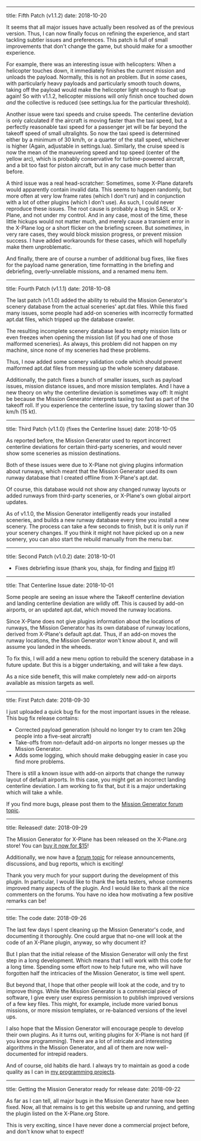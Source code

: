 ------------------------------------------------------------------------
title: Fifth Patch (v1.1.2)
date: 2018-10-20

It seems that all major issues have actually been resolved as of the
previous version. Thus, I can now finally focus on refining the
experience, and start tackling subtler issues and preferences. This
patch is full of small improvements that don't change the game, but
should make for a smoother experience.

For example, there was an interesting issue with helicopters: When a
helicopter touches down, it immediately finishes the current mission
and unloads the payload. Normally, this is not an problem. But in
*some* cases, with particularly heavy payloads and particularly smooth
touch downs, taking off the payload would make the helicopter light
enough to float up again! So with v1.1.2, helicopter missions will
only finish once touched down *and* the collective is reduced (see
settings.lua for the particular threshold).

Another issue were taxi speeds and cruise speeds. The centerline
deviation is only calculated if the aircraft is moving faster than the
taxi speed, but a perfectly reasonable taxi speed for a passenger jet
will be far beyond the takeoff speed of small ultralights. So now the
taxi speed is determined either by a minimum of 30 km/h, or a quarter
of the stall speed, whichever is higher (Again, adjustable in
settings.lua). Similarly, the cruise speed is now the mean of the
maneuvering speed and top speed (center of the yellow arc), which is
probably conservative for turbine-powered aircraft, and a bit too fast
for piston aircraft, but in any case much better than before.

A third issue was a real head-scratcher: Sometimes, some X-Plane
datarefs would apparently contain invalid data. This seems to happen
randomly, but more often at very low frame rates (which I don't run)
and in conjunction with a lot of other plugins (which I don't use). As
such, I could never reproduce these issues. The root cause is probably
a bug in SASL or X-Plane, and not under my control. And in any case,
most of the time, these little hickups would not matter much, and
merely cause a transient error in the X-Plane log or a short flicker
on the briefing screen. But *sometimes*, in very rare cases, they
would block mission progress, or prevent mission success. I have added
workarounds for these cases, which will hopefully make them
unproblematic.

And finally, there are of course a number of additional bug fixes,
like fixes for the payload name generation, time formatting in the
briefing and debriefing, overly-unreliable missions, and a renamed
menu item.

------------------------------------------------------------------------
title: Fourth Patch (v1.1.1)
date: 2018-10-08

The last patch (v1.1.0) added the ability to rebuild the Mission
Generator's scenery database from the actual sceneries' apt.dat files.
While this fixed many issues, some people had add-on sceneries with
incorrectly formatted apt.dat files, which tripped up the database
crawler.

The resulting incomplete scenery database lead to empty mission lists or
even freezes when opening the mission list (if you had one of those
malformed sceneries). As always, this problem did not happen on my
machine, since none of my sceneries had these problems.

Thus, I now added some scenery validation code which should prevent
malformed apt.dat files from messing up the whole scenery database.

Additionally, the patch fixes a bunch of smaller issues, such as payload
issues, mission distance issues, and more mission templates. And I have
a new theory on why the centerline deviation is sometimes way off: It
might be because the Mission Generator interprets taxiing too fast as
part of the takeoff roll. If you experience the centerline issue, try
taxiing slower than 30 km/h (15 kt).

------------------------------------------------------------------------
title: Third Patch (v1.1.0) (fixes the Centerline Issue)
date: 2018-10-05

As reported before, the Mission Generator used to report incorrect
centerline deviations for certain third-party sceneries, and would
never show some sceneries as mission destinations.

Both of these issues were due to X-Plane not giving plugins
information about runways, which meant that the Mission Generator used
its own runway database that I created offline from X-Plane's apt.dat.

Of course, this database would not show any changed runway layouts or
added runways from third-party sceneries, or X-Plane's own global
airport updates.

As of v1.1.0, the Mission Generator intelligently reads your installed
sceneries, and builds a new runway database every time you install a
new scenery. The process can take a few seconds to finish, but it is
only run if your scenery changes. If you think it might not have
picked up on a new scenery, you can also start the rebuild manually
from the menu bar.

------------------------------------------------------------------------
title: Second Patch (v1.0.2)
date: 2018-10-01

- Fixes debriefing issue (thank you, shaja, for finding and [fixing](https://forums.x-plane.org/index.php?/forums/topic/159020-not-recognizing-completed-missions/&do=findComment&comment=1495812) it!)

------------------------------------------------------------------------
title: That Centerline Issue
date: 2018-10-01

Some people are seeing an issue where the Takeoff centerline deviation
and landing centerline deviation are wildly off. This is caused by
add-on airports, or an updated apt.dat, which moved the runway
locations.

Since X-Plane does not give plugins information about the locations of
runways, the Mission Generator has its own database of runway locations,
derived from X-Plane's default apt.dat. Thus, if an add-on moves the
runway locations, the Mission Generator won't know about it, and will
assume you landed in the wheeds.

To fix this, I will add a new menu option to rebuild the scenery
database in a future update. But this is a bigger undertaking, and will
take a few days.

As a nice side benefit, this will make completely new add-on airports
available as mission targets as well.

------------------------------------------------------------------------
title: First Patch
date: 2018-09-30

I just uploaded a quick bug fix for the most important issues in the
release. This bug fix release contains:

- Corrected payload generation (should no longer try to cram ten 20kg
  people into a five-seat aircraft)
- Take-offs from non-default add-on airports no longer messes up the
  Mission Generator.
- Adds some logging, which should make debugging easier in case you find
  more problems.

There is still a known issue with add-on airports that change the runway
layout of default airports. In this case, you might get an incorrect
landing centerline deviation. I am working to fix that, but it is a
major undertaking which will take a while.

If you find more bugs, please post them to the [Mission Generator forum
topic](https://forums.x-plane.org/index.php?/forums/forum/430-mission-generator/).

------------------------------------------------------------------------
title: Released!
date: 2018-09-29

The Mission Generator for X-Plane has been released on the X-Plane.org
store! You can [buy it now for $15](https://store.x-plane.org/Mission-Generator_p_877.html)!

Additionally, we now have a [forum
topic](https://forums.x-plane.org/index.php?/forums/forum/430-mission-generator/)
for release announcements, discussions, and bug reports, which is
exciting!

Thank you very much for your support during the development of this
plugin. In particular, I would like to thank the beta testers, whose
comments improved many aspects of the plugin. And I would like to
thank all the nice commenters on the forums. You have no idea how
motivating a few positive remarks can be!

------------------------------------------------------------------------
title: The code
date: 2018-09-26

The last few days I spent cleaning up the Mission Generator's code, and
documenting it thoroughly. One could argue that no-one will look at the
code of an X-Plane plugin, anyway, so why document it?

But I plan that the initial release of the Mission Generator will only
the first step in a long development. Which means that I will work with
this code for a long time. Spending some effort now to help future me,
who will have forgotten half the intricacies of the Mission Generator,
is time well spent.

But beyond that, I hope that other people will look at the code, and try
to improve things. While the Mission Generator is a commercial piece of
software, I give every user express permission to publish improved
versions of a few key files. This might, for example, include more
varied bonus missions, or more mission templates, or re-balanced
versions of the level ups.

I also hope that the Mission Generator will encourage people to develop
their own plugins. As it turns out, writing plugins for X-Plane is not
hard (if you know programming). There are a lot of intricate and
interesting algorithms in the Mission Generator, and all of them are now
well-documented for intrepid readers.

And of course, old habits die hard. I always try to maintain as good a
code quality as I can in [my programming projects](https://github.com/bastibe).

------------------------------------------------------------------------
title: Getting the Mission Generator ready for release
date: 2018-09-22

As far as I can tell, all major bugs in the Mission Generator have now
been fixed. Now, all that remains is to get this website up and
running, and getting the plugin listed on the X-Plane.org Store.

This is very exciting, since I have never done a commercial project
before, and don't know what to expect!
